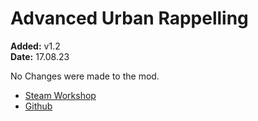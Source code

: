 # Advanced Urban Rappelling
**Added:** v1.2 <br>
**Date:** 17.08.23

No Changes were made to the mod.

- [Steam Workshop](https://steamcommunity.com/workshop/filedetails/?id=730310357)
- [Github]()